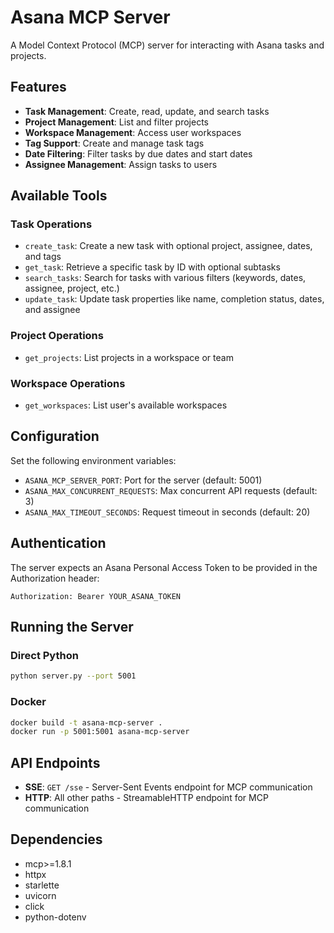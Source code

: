 # Asana MCP Server

A Model Context Protocol (MCP) server for interacting with Asana tasks and projects.

## Features

- **Task Management**: Create, read, update, and search tasks
- **Project Management**: List and filter projects
- **Workspace Management**: Access user workspaces
- **Tag Support**: Create and manage task tags
- **Date Filtering**: Filter tasks by due dates and start dates
- **Assignee Management**: Assign tasks to users

## Available Tools

### Task Operations
- `create_task`: Create a new task with optional project, assignee, dates, and tags
- `get_task`: Retrieve a specific task by ID with optional subtasks
- `search_tasks`: Search for tasks with various filters (keywords, dates, assignee, project, etc.)
- `update_task`: Update task properties like name, completion status, dates, and assignee

### Project Operations
- `get_projects`: List projects in a workspace or team

### Workspace Operations
- `get_workspaces`: List user's available workspaces

## Configuration

Set the following environment variables:

- `ASANA_MCP_SERVER_PORT`: Port for the server (default: 5001)
- `ASANA_MAX_CONCURRENT_REQUESTS`: Max concurrent API requests (default: 3)
- `ASANA_MAX_TIMEOUT_SECONDS`: Request timeout in seconds (default: 20)

## Authentication

The server expects an Asana Personal Access Token to be provided in the Authorization header:

```
Authorization: Bearer YOUR_ASANA_TOKEN
```

## Running the Server

### Direct Python
```bash
python server.py --port 5001
```

### Docker
```bash
docker build -t asana-mcp-server .
docker run -p 5001:5001 asana-mcp-server
```

## API Endpoints

- **SSE**: `GET /sse` - Server-Sent Events endpoint for MCP communication
- **HTTP**: All other paths - StreamableHTTP endpoint for MCP communication

## Dependencies

- mcp>=1.8.1
- httpx
- starlette
- uvicorn
- click
- python-dotenv 